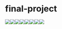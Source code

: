 # final-project

[![](https://sourcerer.io/fame/bharathbiju/Samson-Antony/final-project/images/0)](https://sourcerer.io/fame/bharathbiju/Samson-Antony/final-project/links/0)[![](https://sourcerer.io/fame/bharathbiju/Samson-Antony/final-project/images/1)](https://sourcerer.io/fame/bharathbiju/Samson-Antony/final-project/links/1)[![](https://sourcerer.io/fame/bharathbiju/Samson-Antony/final-project/images/2)](https://sourcerer.io/fame/bharathbiju/Samson-Antony/final-project/links/2)[![](https://sourcerer.io/fame/bharathbiju/Samson-Antony/final-project/images/3)](https://sourcerer.io/fame/bharathbiju/Samson-Antony/final-project/links/3)[![](https://sourcerer.io/fame/bharathbiju/Samson-Antony/final-project/images/4)](https://sourcerer.io/fame/bharathbiju/Samson-Antony/final-project/links/4)[![](https://sourcerer.io/fame/bharathbiju/Samson-Antony/final-project/images/5)](https://sourcerer.io/fame/bharathbiju/Samson-Antony/final-project/links/5)[![](https://sourcerer.io/fame/bharathbiju/Samson-Antony/final-project/images/6)](https://sourcerer.io/fame/bharathbiju/Samson-Antony/final-project/links/6)[![](https://sourcerer.io/fame/bharathbiju/Samson-Antony/final-project/images/7)](https://sourcerer.io/fame/bharathbiju/Samson-Antony/final-project/links/7)
